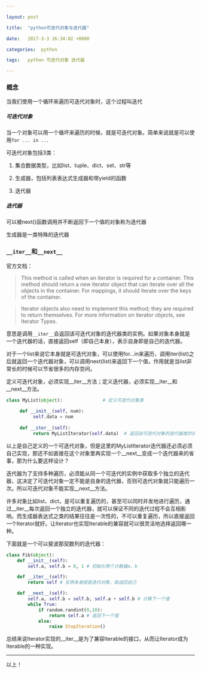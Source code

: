 ```yaml
---

layout: post

title:  "python可迭代对象与迭代器"

date:	2017-3-3 16:34:02 +0800

categories:  python

tags:	python 可迭代对象 迭代器

---
```


### 概念

当我们使用一个循环来遍历可迭代对象时，这个过程叫迭代

##### 可迭代对象

当一个对象可以用一个循坏来遍历的时候，就是可迭代对象。简单来说就是可以使用`for ... in ...`

可迭代对象包括3类：

1. 集合数据类型，比如list、tuple、dict、set、str等

2. 生成器，包括列表表达式生成器和带yield的函数

3. 迭代器

##### 迭代器

可以被next()函数调用并不断返回下一个值的对象称为迭代器

生成器是一类特殊的迭代器

### `__iter__`和`__next__`

官方文档：

>This method is called when an iterator is required for a container. This method should return a new iterator object that can iterate over all the objects in the container. For mappings, it should iterate over the keys of the container.

>Iterator objects also need to implement this method; they are required to return themselves. For more information on iterator objects, see Iterator Types.

意思是调用`__iter__`会返回该可迭代对象的迭代器类的实例。如果对象本身就是一个迭代器的话，直接返回self（即自己本身），表示自身即是自己的迭代器。

对于一个list来说它本身就是可迭代对象，可以使用for...in来遍历，调用iter(list)之后就返回一个迭代器对象，可以调用next(list)来返回下一个值，作用就是当list非常长的时候可以节省很多的内存空间。

定义可迭代对象，必须实现__iter__方法；定义迭代器，必须实现__iter__和__next__方法。

~~~python
class MyList(object):				# 定义可迭代对象类  
  
	 def __init__(self, num):  
		  self.data = num			 
  
	 def __iter__(self):  
		  return MyListIterator(self.data)  # 返回该可迭代对象的迭代器类的实例  
~~~
以上是自己定义的一个可迭代对象，但是这里的MyListIterator迭代器还必须必须自己实现，那还不如直接在这个对象里再实现一个__next__变成一个迭代器来的省事，那为什么要这样设计？

迭代器为了支持多种遍历，必须能从同一个可迭代的实例中获取多个独立的迭代器，这决定了可迭代对象一定不能是自身的迭代器，否则可迭代对象就只能遍历一次。所以可迭代对象不能实现__next__方法。

许多对象比如list、dict，是可以重复遍历的，甚至可以同时并发地进行遍历，通过__iter__每次返回一个独立的迭代器，就可以保证不同的迭代过程不会互相影响。而生成器表达式之类的结果往往是一次性的，不可以重复遍历，所以直接返回一个Iterator就好。让Iterator也实现Iterable的兼容就可以很灵活地选择返回哪一种。

下面就是一个可以斐波那契数列的迭代器：

~~~python
class Fib(object):
	def __init__(self):
		self.a, self.b = 0, 1 # 初始化两个计数器a，b

	def __iter__(self):
		return self # 实例本身就是迭代对象，故返回自己

	def __next__(self):
		self.a, self.b = self.b, self.a + self.b # 计算下一个值
		while True:
			if random.randint(0,10):
				return self.a # 返回下一个值
			else:
				raise StopIteration()
~~~

总结来说Iterator实现的__iter__是为了兼容Iterable的接口，从而让Iterator成为Iterable的一种实现。

----
以上！
